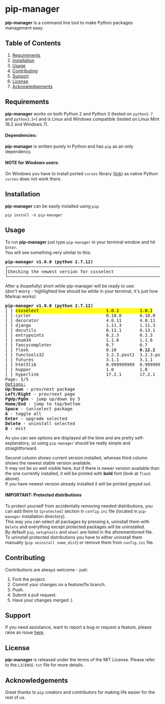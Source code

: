 # pip-manager

**pip-manager** is a command line tool to make Python packages management easy.

## Table of Contents
1. [Requirements](#requirements)
2. [Installation](#installation)
3. [Usage](#usage)
4. [Contributing](#contributing)
5. [Support](#support)
6. [License](#license)
7. [Acknowledgements](#acknowledgements)

## Requirements
**pip-manager** works on both Python 2 and Python 3 (tested on `python2.7` and `python3.5+`) and is Linux and Windows compatible (tested on Linux Mint 18.2 and Windows 7). 

#### Dependencies:
**pip-manager** is written purely in Python and has `pip` as an only dependency.  

#### NOTE for Windows users:
On Windows you have to install ported `curses` library ([link](http://www.lfd.uci.edu/~gohlke/pythonlibs/#curses)) as native Python `curses` does not work there.

## Installation
**pip-manager** can be easily installed using `pip`:
```
pip install -U pip-manager
```

## Usage
To run **pip-manager** just type `pip-manager` in your terminal window and hit `Enter`.  
You will see something very similar to this:
<pre>
<b>pip-manager v1.0.0 (python 2.7.12)</b>
┌─────────────────────────────────────────────────────────────────────────────┐
│Checking the newest version for cssselect                                    │
└─────────────────────────────────────────────────────────────────────────────┘
</pre>
After a (hopefully) short while pip-manager will be ready to use:  
(don't worry - highlighted line should be white in your terminal, it's just how Markup works)
<pre>
<b>pip-manager v1.0.0 (python 2.7.12)</b>
[ ] <mark>cssselect                          1.0.1        1.0.1</mark>
[ ] cycler                             0.10.0       0.10.0
[ ] decorator                          4.0.11       4.0.11
[ ] django                             1.11.3       1.11.3
[ ] docutils                           0.13.1       0.13.1
[ ] entrypoints                        0.2.3        0.2.3
[ ] enum34                             1.1.6        1.1.6
[ ] fancycompleter                     0.7          0.7
[ ] flask                              0.10         <b>0.12.2</b>
[ ] functools32                        3.2.3.post2  3.2.3.post2
[ ] futures                            3.1.1        3.1.1
[ ] html5lib                           0.999999999  0.999999999
[ ] hupper                             1.0          1.0
[ ] hyperlink                          17.2.1       17.2.1
Page: 1/5
<u>Options:</u>
<b>Up/Down</b> - prev/next package
<b>Left/Right</b> - prev/next page
<b>PgUp/PgDn</b> - jump up/down by 5
<b>Home/End</b> - jump to top/bottom
<b>Space</b> - (un)select package
<b>A</b> - toggle all
<b>Enter</b> - upgrade selected
<b>Delete</b> - uninstall selected
<b>Q</b> - exit
</pre>

As you can see options are displayed all the time and are pretty self-explanatory, so using `pip-manager` should be really simple and straightforward.

Second column shows current version installed, whereas third column shows the newest stable version available.  
It may not be so well visible here, but if there is newer version available than the one currently installed, it will be printed with <b>bold</b> font (look at `flask` above).  
If you have newest version already installed it will be printed greyed out.

#### IMPORTANT: Protected distributions
To protect yourself from accidentally removing needed distributions, you can add them to `[protected]` section in `config.ini` file (located in `pip-manager` installation directory).  
This way you can select all packages by pressing `A`, uninstall them with `Delete` and everything except protected packages will be uninstalled.  
By default `pip`, `setuptools` and `wheel` are listed in the aforementioned file.  
To uninstall protected distributions you have to either uninstall them manually (`pip uninstall some_dist`) or remove them from `config.ini` file.

 
## Contributing
Contributions are always welcome - just:
1. Fork the project.
2. Commit your changes on a feature/fix branch.
3. Push.
4. Submit a pull request.
5. Have your changes merged :)

## Support
If you need assistance, want to report a bug or request a feature, please raise an issue [here](https://bitbucket.org/kchomski/pip-manager/issues).

## License
**pip-manager** is released under the terms of the MIT License. Please refer to the `LICENSE.txt` file for more details.

## Acknowledgements
Great thanks to `pip` creators and contributors for making life easier for the rest of us. 
